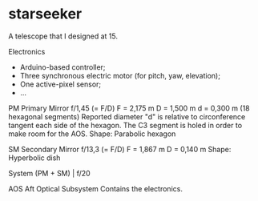 # starseeker

A telescope that I designed at 15.

Electronics
- Arduino-based controller;
- Three synchronous electric motor (for pitch, yaw, elevation);
- One active-pixel sensor;
- ...

PM	Primary Mirror
f/1,45 (= F/D)
F = 2,175 m
D = 1,500 m
d = 0,300 m (18 hexagonal segments)
Reported diameter "d" is relative to circonference tangent each side of the hexagon.
The C3 segment is holed in order to make room for the AOS.
Shape: Parabolic hexagon

SM	Secondary Mirror
f/13,3 (= F/D)
F = 1,867 m
D = 0,140 m
Shape: Hyperbolic dish

System (PM + SM) | f/20

AOS	Aft Optical Subsystem
Contains the electronics.
